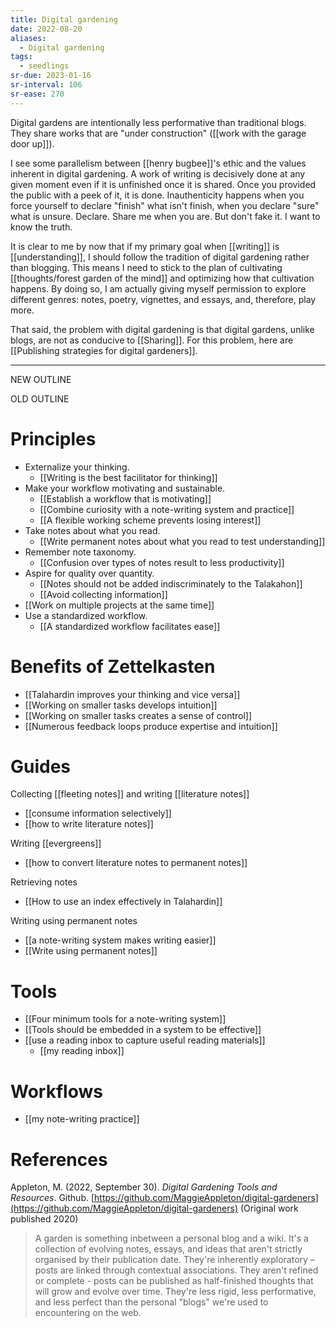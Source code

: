```yaml
---
title: Digital gardening
date: 2022-08-20
aliases:
  - Digital gardening
tags:
  - seedlings
sr-due: 2023-01-16
sr-interval: 106
sr-ease: 270
---
```

Digital gardens are intentionally less performative than traditional blogs. They share works that are "under construction" ([[work with the garage door up]]).

I see some parallelism between [[henry bugbee]]'s ethic and the values inherent in digital gardening. A work of writing is decisively done at any given moment even if it is unfinished once it is shared. Once you provided the public with a peek of it, it is done. Inauthenticity happens when you force yourself to declare "finish" what isn't finish, when you declare "sure" what is unsure. Declare. Share me when you are. But don't fake it. I want to know the truth.

It is clear to me by now that if my primary goal when [[writing]] is [[understanding]], I should follow the tradition of digital gardening rather than blogging. This means I need to stick to the plan of cultivating [[thoughts/forest garden of the mind]] and optimizing how that cultivation happens. By doing so, I am actually giving myself permission to explore different genres: notes, poetry, vignettes, and essays, and, therefore, play more.

That said, the problem with digital gardening is that digital gardens, unlike blogs, are not as conducive to [[Sharing]]. For this problem, here are [[Publishing strategies for digital gardeners]].

***
NEW OUTLINE

OLD OUTLINE

# Principles

- Externalize your thinking.
   - [[Writing is the best facilitator for thinking]]
- Make your workflow motivating and sustainable.
   - [[Establish a workflow that is motivating]]
   - [[Combine curiosity with a note-writing system and practice]]
   - [[A flexible working scheme prevents losing interest]]
- Take notes about what you read.
   - [[Write permanent notes about what you read to test understanding]]
- Remember note taxonomy.
   - [[Confusion over types of notes result to less productivity]]
- Aspire for quality over quantity.
   - [[Notes should not be added indiscriminately to the Talakahon]]
   - [[Avoid collecting information]]
- [[Work on multiple projects at the same time]]
- Use a standardized workflow.
   - [[A standardized workflow facilitates ease]]

# Benefits of Zettelkasten

- [[Talahardin improves your thinking and vice versa]]
- [[Working on smaller tasks develops intuition]]
- [[Working on smaller tasks creates a sense of control]]
- [[Numerous feedback loops produce expertise and intuition]]

# Guides

Collecting [[fleeting notes]] and writing [[literature notes]]

- [[consume information selectively]]
- [[how to write literature notes]]

Writing [[evergreens]]

- [[how to convert literature notes to permanent notes]]

Retrieving notes

- [[How to use an index effectively in Talahardin]]

Writing using permanent notes

- [[a note-writing system makes writing easier]]
- [[Write using permanent notes]]

# Tools

- [[Four minimum tools for a note-writing system]]
- [[Tools should be embedded in a system to be effective]]
- [[use a reading inbox to capture useful reading materials]]
   - [[my reading inbox]]

# Workflows

- [[my note-writing practice]]

# References

Appleton, M. (2022, September 30). _Digital Gardening Tools and Resources_. Github. [https://github.com/MaggieAppleton/digital-gardeners](https://github.com/MaggieAppleton/digital-gardeners) (Original work published 2020)
>A garden is something inbetween a personal blog and a wiki. It's a collection of evolving notes, essays, and ideas that aren't strictly organised by their publication date. They're inherently exploratory – posts are linked through contextual associations. They aren't refined or complete - posts can be published as half-finished thoughts that will grow and evolve over time. They're less rigid, less performative, and less perfect than the personal "blogs" we're used to encountering on the web.